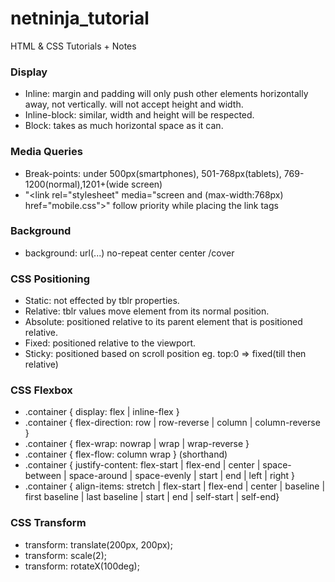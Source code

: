# netninja_tutorial
HTML &amp; CSS Tutorials + Notes

### Display
  * Inline: margin and padding will only push other elements horizontally away, not vertically. will not accept height and width.
  * Inline-block: similar, width and height will be respected.
  * Block: takes as much horizontal space as it can.

### Media Queries
  * Break-points: under 500px(smartphones), 501-768px(tablets), 769-1200(normal),1201+(wide screen)
  * "<link rel="stylesheet" media="screen and (max-width:768px) href="mobile.css">" follow priority while placing the link tags
  
### Background
  * background: url(...) no-repeat center center /cover

### CSS Positioning
  * Static: not effected by tblr properties.
  * Relative: tblr values move element from its normal position.
  * Absolute: positioned relative to its parent element that is positioned relative.
  * Fixed: positioned relative to the viewport.
  * Sticky: positioned based on scroll position eg. top:0 => fixed(till then relative)

### CSS Flexbox
  * .container { display: flex | inline-flex }
  * .container { flex-direction: row | row-reverse | column | column-reverse }
  * .container { flex-wrap: nowrap | wrap | wrap-reverse }
  * .container { flex-flow: column wrap } (shorthand)
  * .container { justify-content: flex-start | flex-end | center | space-between | space-around | space-evenly | start | end | left | right }
  * .container { align-items: stretch | flex-start | flex-end | center | baseline | first baseline | last baseline | start | end | self-start | self-end}

  
### CSS Transform
  * transform: translate(200px, 200px);
  * transform: scale(2);
  * transform: rotateX(100deg);
